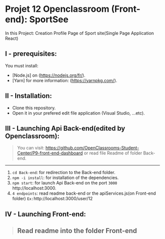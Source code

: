 # Projet 12 Openclassroom (Front-end): SportSee
In this Project: Creation Profile Page of Sport site(Single Page Application React)
## I - prerequisites:
You must install:  
* [Node.js] on (https://nodejs.org/fr/).
* [Yarn] for more information: (https://yarnpkg.com/).
## II - Installation:
* Clone this repository.
* Open it in your prefered edit file application (Visual Studio, ...etc).
## III - Launching Api Back-end(edited by Openclassroom):
> You can visit: https://github.com/OpenClassrooms-Student-Center/P9-front-end-dashboard or read file Readme of folder Back-end.
----
1. `cd Back-end`: for redirection to the Back-end folder.
2. `npm -i install`: for installation of the dependencies.
3. `npm start`: for launch Api Back-end on the port `3000` http://localhost:3000.
4. `4 endpoints`: read readme back-end or the apiServices.js(on Front-end folder) `Ex:`http://localhost:3000/user/12
## IV - Launching Front-end:
> Read readme into the folder Front-end
> ----

